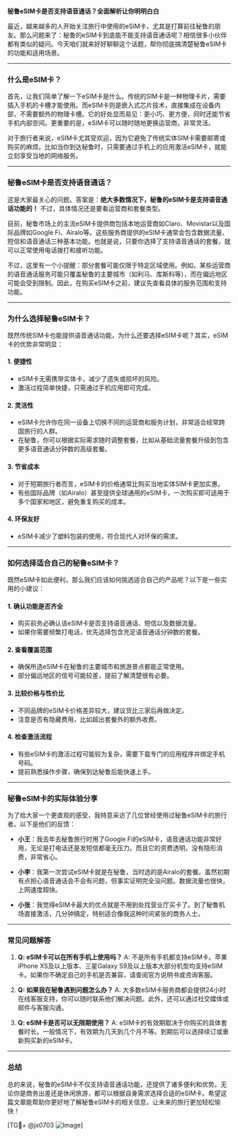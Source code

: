 **秘鲁eSIM卡是否支持语音通话？全面解析让你明明白白**

最近，越来越多的人开始关注旅行中使用的eSIM卡，尤其是打算前往秘鲁的朋友。那么问题来了：秘鲁的eSIM卡到底能不能支持语音通话呢？相信很多小伙伴都有类似的疑问。今天咱们就来好好聊聊这个话题，帮你彻底搞清楚秘鲁eSIM卡的功能和适用场景。

---

### **什么是eSIM卡？**

首先，让我们简单了解一下eSIM卡是什么。传统的SIM卡是一种物理卡片，需要插入手机的卡槽才能使用。而eSIM卡则是嵌入式芯片技术，直接集成在设备内部，不需要额外的物理卡槽。它的好处显而易见：更小巧、更方便，同时还能节省手机内部空间。更重要的是，eSIM卡可以随时随地更换运营商，非常灵活。

对于旅行者来说，eSIM卡尤其受欢迎，因为它避免了传统实体SIM卡需要邮寄或购买的麻烦。比如当你到达秘鲁时，只需要通过手机上的应用激活eSIM卡，就能立刻享受当地的网络服务。

---

### **秘鲁eSIM卡是否支持语音通话？**

这是大家最关心的问题。答案是：**绝大多数情况下，秘鲁的eSIM卡是支持语音通话功能的！** 不过，具体情况还是要看运营商和套餐类型。

目前，秘鲁市场上的主流eSIM卡提供商包括本地运营商如Claro、Movistar以及国际品牌如Google Fi、Airalo等。这些服务商提供的eSIM卡通常会包含数据流量、短信和语音通话三种基本功能。也就是说，只要你选择了支持语音通话的套餐，就可以正常使用电话拨打和接听功能。

不过，这里有一个小提醒：部分套餐可能仅限于特定区域使用。例如，某些运营商的语音通话服务可能只覆盖秘鲁的主要城市（如利马、库斯科等），而在偏远地区可能会受到限制。因此，在购买eSIM卡之前，建议先查看具体的服务范围和支持功能。

---

### **为什么选择秘鲁eSIM卡？**

既然传统SIM卡也能提供语音通话功能，为什么还要选择eSIM卡呢？其实，eSIM卡的优势非常明显：

#### 1. **便捷性**
   - eSIM卡无需携带实体卡，减少了遗失或损坏的风险。
   - 激活过程简单快捷，只需通过手机应用即可完成。

#### 2. **灵活性**
   - eSIM卡允许你在同一设备上切换不同的运营商和服务计划，非常适合经常跨国旅行的人群。
   - 在秘鲁，你可以根据实际需求随时调整套餐，比如从基础流量套餐升级到包含更多语音通话分钟数的高级套餐。

#### 3. **节省成本**
   - 对于短期旅行者而言，eSIM卡的价格通常比购买当地实体SIM卡更加实惠。
   - 有些国际品牌（如Airalo）甚至提供全球通用的eSIM卡，一次购买即可适用于多个国家和地区，避免重复购买的成本。

#### 4. **环保友好**
   - eSIM卡减少了塑料包装的使用，符合现代人对环保的需求。

---

### **如何选择适合自己的秘鲁eSIM卡？**

既然eSIM卡如此便利，那么我们应该如何挑选适合自己的产品呢？以下是一些实用的小建议：

#### 1. **确认功能是否齐全**
   - 购买前务必确认该eSIM卡是否支持语音通话、短信以及数据流量。
   - 如果你需要频繁打电话，优先选择包含充足语音通话分钟数的套餐。

#### 2. **查看覆盖范围**
   - 确保所选eSIM卡在秘鲁的主要城市和旅游景点都能正常使用。
   - 部分偏远地区的信号可能较差，提前了解清楚很有必要。

#### 3. **比较价格与性价比**
   - 不同品牌的eSIM卡价格差异较大，建议货比三家后再做决定。
   - 注意是否有隐藏费用，比如超出套餐外的额外收费。

#### 4. **检查激活流程**
   - 有些eSIM卡的激活过程可能较为复杂，需要下载专门的应用程序并绑定手机号码。
   - 提前熟悉操作步骤，确保到达秘鲁后能快速上手。

---

### **秘鲁eSIM卡的实际体验分享**

为了给大家一个更直观的感受，我特意采访了几位曾经使用过秘鲁eSIM卡的旅行者。以下是他们的反馈：

- **小王**：我去年去秘鲁旅行时用了Google Fi的eSIM卡，语音通话功能非常好用，无论是打电话还是发短信都毫无压力。而且它的资费透明，没有隐形消费，非常省心。
  
- **小李**：我第一次尝试eSIM卡就是在秘鲁，当时选的是Airalo的套餐。虽然初期有点担心语音通话会不会有问题，但事实证明完全没问题。数据流量也很快，上网速度超快。

- **小张**：我觉得eSIM卡最大的优点就是不用到处找营业厅买卡了。到了秘鲁机场直接激活，几分钟搞定，特别适合像我这种时间紧张的商务人士。

---

### **常见问题解答**

1. **Q: eSIM卡可以在所有手机上使用吗？**
   A: 不是所有手机都支持eSIM卡。苹果iPhone XS及以上版本、三星Galaxy S9及以上版本大部分机型均支持eSIM卡。如果你不确定自己的手机是否兼容，请查阅官方说明书或咨询客服。

2. **Q: 如果我在秘鲁遇到问题怎么办？**
   A: 大多数eSIM卡服务商都会提供24小时在线客服支持，你可以随时联系他们解决问题。此外，还可以通过社交媒体或邮件与客服沟通。

3. **Q: eSIM卡是否可以无限期使用？**
   A: eSIM卡的有效期取决于你购买的具体套餐时长。一般情况下，有效期为几天到几个月不等。到期后可以选择续订或重新购买新的eSIM卡。

---

### **总结**

总的来说，秘鲁的eSIM卡不仅支持语音通话功能，还提供了诸多便利和优势。无论你是商务出差还是休闲旅游，都可以根据自身需求选择合适的eSIM卡。希望这篇文章能帮助你更好地了解秘鲁eSIM卡的相关信息，让未来的旅行更加轻松愉快！

[TG💪+ @jx0703 ![Image](https://github.com/user-attachments/assets/dbca1d08-cadb-493c-b0ec-ad6f7a83f270)]